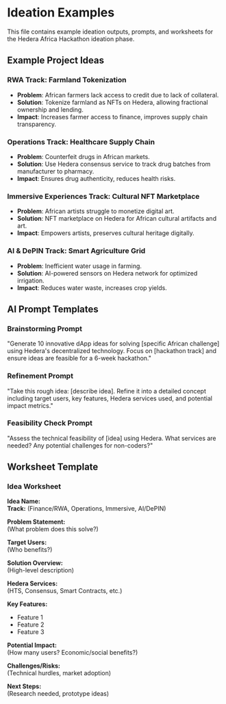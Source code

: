 # Ideation Examples

This file contains example ideation outputs, prompts, and worksheets for the Hedera Africa Hackathon ideation phase.

## Example Project Ideas

### RWA Track: Farmland Tokenization
- **Problem**: African farmers lack access to credit due to lack of collateral.
- **Solution**: Tokenize farmland as NFTs on Hedera, allowing fractional ownership and lending.
- **Impact**: Increases farmer access to finance, improves supply chain transparency.

### Operations Track: Healthcare Supply Chain
- **Problem**: Counterfeit drugs in African markets.
- **Solution**: Use Hedera consensus service to track drug batches from manufacturer to pharmacy.
- **Impact**: Ensures drug authenticity, reduces health risks.

### Immersive Experiences Track: Cultural NFT Marketplace
- **Problem**: African artists struggle to monetize digital art.
- **Solution**: NFT marketplace on Hedera for African cultural artifacts and art.
- **Impact**: Empowers artists, preserves cultural heritage digitally.

### AI & DePIN Track: Smart Agriculture Grid
- **Problem**: Inefficient water usage in farming.
- **Solution**: AI-powered sensors on Hedera network for optimized irrigation.
- **Impact**: Reduces water waste, increases crop yields.

## AI Prompt Templates

### Brainstorming Prompt
"Generate 10 innovative dApp ideas for solving [specific African challenge] using Hedera's decentralized technology. Focus on [hackathon track] and ensure ideas are feasible for a 6-week hackathon."

### Refinement Prompt
"Take this rough idea: [describe idea]. Refine it into a detailed concept including target users, key features, Hedera services used, and potential impact metrics."

### Feasibility Check Prompt
"Assess the technical feasibility of [idea] using Hedera. What services are needed? Any potential challenges for non-coders?"

## Worksheet Template

### Idea Worksheet

**Idea Name:**  
**Track:** (Finance/RWA, Operations, Immersive, AI/DePIN)  

**Problem Statement:**  
(What problem does this solve?)  

**Target Users:**  
(Who benefits?)  

**Solution Overview:**  
(High-level description)  

**Hedera Services:**  
(HTS, Consensus, Smart Contracts, etc.)  

**Key Features:**  
- Feature 1  
- Feature 2  
- Feature 3  

**Potential Impact:**  
(How many users? Economic/social benefits?)  

**Challenges/Risks:**  
(Technical hurdles, market adoption)  

**Next Steps:**  
(Research needed, prototype ideas)